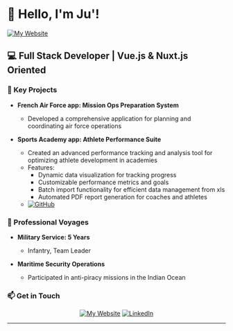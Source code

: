 # 👋 Hello, I'm Ju'!

[![My Website](https://img.shields.io/badge/Visit-Portfolio-1abc9c?style=for-the-badge&logo=netlify&logoColor=white)](https://jmveltre.netlify.app/)

## 💻 Full Stack Developer | Vue.js & Nuxt.js Oriented

### 🚀 Key Projects

- **French Air Force app: Mission Ops Preparation System**
  - Developed a comprehensive application for planning and coordinating air force operations

- **Sports Academy app: Athlete Performance Suite**
  - Created an advanced performance tracking and analysis tool for optimizing athlete development in academies
  - Features: 
    - Dynamic data visualization for tracking progress
    - Customizable performance metrics and goals
    - Batch import functionality for efficient data management from xls
    - Automated PDF report generation for coaches and athletes
  - [![GitHub](https://img.shields.io/badge/GitHub-SkillSync-181717?style=for-the-badge&logo=github&logoColor=white)](https://github.com/JulienMaurice/SkillSync)
 

### 🌟 Professional Voyages

- **Military Service: 5 Years**
  - Infantry, Team Leader

- **Maritime Security Operations**
  - Participated in anti-piracy missions in the Indian Ocean

### 📫 Get in Touch

<div align="center">

[![My Website](https://img.shields.io/badge/Visit-Portfolio-1abc9c?style=for-the-badge&logo=netlify&logoColor=white)](https://jmveltre.netlify.app/)
[![LinkedIn](https://img.shields.io/badge/LinkedIn-0077B5?style=for-the-badge&logo=linkedin&logoColor=white)](https://www.linkedin.com/in/julien-maurice/)

</div>



---

<div align="center">

</div>
